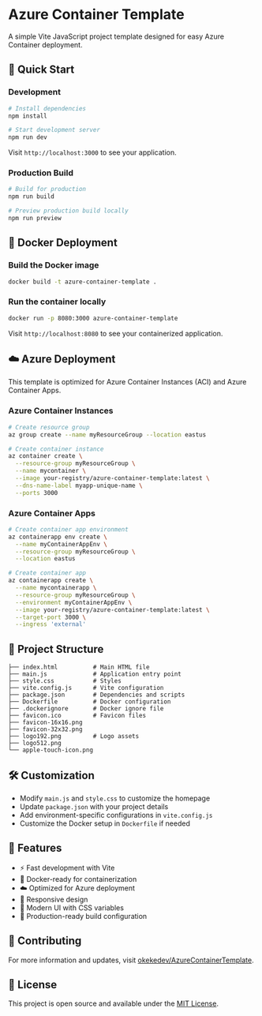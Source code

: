 # Azure Container Template

A simple Vite JavaScript project template designed for easy Azure Container deployment.

## 🚀 Quick Start

### Development
```bash
# Install dependencies
npm install

# Start development server
npm run dev
```

Visit `http://localhost:3000` to see your application.

### Production Build
```bash
# Build for production
npm run build

# Preview production build locally
npm run preview
```

## 🐳 Docker Deployment

### Build the Docker image
```bash
docker build -t azure-container-template .
```

### Run the container locally
```bash
docker run -p 8080:3000 azure-container-template
```

Visit `http://localhost:8080` to see your containerized application.

## ☁️ Azure Deployment

This template is optimized for Azure Container Instances (ACI) and Azure Container Apps.

### Azure Container Instances
```bash
# Create resource group
az group create --name myResourceGroup --location eastus

# Create container instance
az container create \
  --resource-group myResourceGroup \
  --name mycontainer \
  --image your-registry/azure-container-template:latest \
  --dns-name-label myapp-unique-name \
  --ports 3000
```

### Azure Container Apps
```bash
# Create container app environment
az containerapp env create \
  --name myContainerAppEnv \
  --resource-group myResourceGroup \
  --location eastus

# Create container app
az containerapp create \
  --name mycontainerapp \
  --resource-group myResourceGroup \
  --environment myContainerAppEnv \
  --image your-registry/azure-container-template:latest \
  --target-port 3000 \
  --ingress 'external'
```

## 📁 Project Structure

```
├── index.html          # Main HTML file
├── main.js             # Application entry point
├── style.css           # Styles
├── vite.config.js      # Vite configuration
├── package.json        # Dependencies and scripts
├── Dockerfile          # Docker configuration
├── .dockerignore       # Docker ignore file
├── favicon.ico         # Favicon files
├── favicon-16x16.png
├── favicon-32x32.png
├── logo192.png         # Logo assets
├── logo512.png
└── apple-touch-icon.png
```

## 🛠️ Customization

- Modify `main.js` and `style.css` to customize the homepage
- Update `package.json` with your project details
- Add environment-specific configurations in `vite.config.js`
- Customize the Docker setup in `Dockerfile` if needed

## 📝 Features

- ⚡ Fast development with Vite
- 🐳 Docker-ready for containerization
- ☁️ Optimized for Azure deployment
- 📱 Responsive design
- 🎨 Modern UI with CSS variables
- 🔧 Production-ready build configuration

## 🤝 Contributing

For more information and updates, visit [okekedev/AzureContainerTemplate](https://github.com/okekedev/AzureContainerTemplate).

## 📄 License

This project is open source and available under the [MIT License](LICENSE).